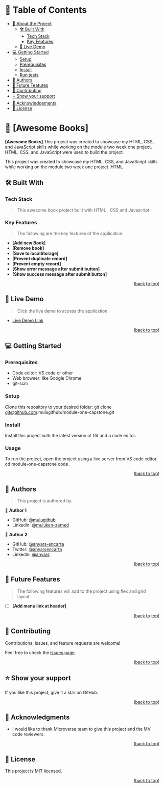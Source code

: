 

<!-- TABLE OF CONTENTS -->

# 📗 Table of Contents

- [📖 About the Project](#about-project)
  - [🛠 Built With](#built-with)
    - [Tech Stack](#tech-stack)
    - [Key Features](#key-features)
  - [🚀 Live Demo](#live-demo)
- [💻 Getting Started](#getting-started)
  - [Setup](#setup)
  - [Prerequisites](#prerequisites)
  - [Install](#install)
  - [Run tests](#run-tests)
- [👥 Authors](#authors)
- [🔭 Future Features](#future-features)
- [🤝 Contributing](#contributing)
- [⭐️ Show your support](#support)
- [🙏 Acknowledgements](#acknowledgements)
- [📝 License](#license)

<!-- PROJECT DESCRIPTION -->

# 📖 [Awesome Books] <a name="about-project"></a>

**[Awesome Books]** This project was created to showcase my HTML, CSS, and JavaScript skills while working on the module two week one project. HTML, CSS, and JavaScript were used to build the project.

This project was created to showcase my HTML, CSS, and JavaScript skills while working on the module two week one project. HTML

## 🛠 Built With <a name="built-with"></a>

### Tech Stack <a name="tech-stack"></a>

> This awesome book project bulit with HTML , CSS and Javascript

<!-- Features -->

### Key Features <a name="key-features"></a>

> The following are the key features of the application.


- **[Add new Book]**
- **[Remove book]**
- **[Save to localStorage]**
- **[Prevent duplicate record]**
- **[Prevent empty record]**
- **[Show error message after submit button]**
- **[Show success message after submit button]**

<p align="right">(<a href="#readme-top">back to top</a>)</p>

<!-- LIVE DEMO -->

## 🚀 Live Demo <a name="live-demo"></a>

> Click the live demo to access the application.

- [Live Demo Link](https://mulugithub.github.io/Awesome_Books/)

<p align="right">(<a href="#readme-top">back to top</a>)</p>

<!-- GETTING STARTED -->

## 💻 Getting Started <a name="getting-started"></a>

### Prerequisites

- Code editor: VS code or other
- Web browser: like Google Chrome
- git-scm

### Setup

Clone this repository to your desired folder:
git clone git@github.com:mulugithub/module-one-capstone.git

### Install

Install this project with the latest version of Git and a code editor.

### Usage

To run the project, open the project using a live server from VS code editor.
cd module-one-capstone
code .

<p align="right">(<a href="#readme-top">back to top</a>)</p>

<!-- AUTHORS -->

## 👥 Authors <a name="authors"></a>

> This project is authored by.

👤 **Author 1**

- GitHub: [@mulugithub](https://github.com/mulugithub)
- LinkedIn: [@muluken-zemed](https://www.linkedin.com/in/muluken-zemed-2b6a38167/)

👤 **Author 2**
- GitHub: [@anyars-encarta](https://github.com/anyars-encarta) 
- Twitter: [@anyarsencarta](https://twitter.com/anyarsencarta)
- LinkedIn: [@anyars](https://www.linkedin.com/in/anyars-yussif/)

<p align="right">(<a href="#readme-top">back to top</a>)</p>

<!-- FUTURE FEATURES -->

## 🔭 Future Features <a name="future-features"></a>

> The following features will add to the project using flex and grid layout.

- [ ] **[Add menu link at header]**

<p align="right">(<a href="#readme-top">back to top</a>)</p>
<!-- CONTRIBUTING -->

## 🤝 Contributing <a name="contributing"></a>

Contributions, issues, and feature requests are welcome!

Feel free to check the [issues page](../../issues/).

<p align="right">(<a href="#readme-top">back to top</a>)</p>

<!-- SUPPORT -->

## ⭐️ Show your support <a name="support"></a>

If you like this project, give it a star on GitHub.

<p align="right">(<a href="#readme-top">back to top</a>)</p>

<!-- ACKNOWLEDGEMENTS -->

## 🙏 Acknowledgments <a name="acknowledgements"></a>

- I would like to thank Microverse team to give this project and the MV code reviewers.

<p align="right">(<a href="#readme-top">back to top</a>)</p>

<!-- LICENSE -->

## 📝 License <a name="license"></a>

This project is [MIT](./LICENSE) licensed.

<p align="right">(<a href="#readme-top">back to top</a>)</p>
